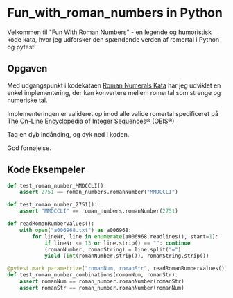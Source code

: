 # Fun_with_roman_numbers in Python

Velkommen til "Fun With Roman Numbers" - en legende og humoristisk kode kata, hvor jeg udforsker den spændende verden af romertal i Python og pytest!

## Opgaven

Med udgangspunkt i kodekataen [Roman Numerals Kata](https://codingdojo.org/kata/RomanNumerals) har jeg udviklet en enkel implementering, der kan konvertere mellem romertal som strenge og numeriske tal.

Implementeringen er valideret op imod alle valide romertal specificeret på [The On-Line Encyclopedia of Integer Sequences® (OEIS®)](https://oeis.org/A006968/a006968.txt)

Tag en dyb indånding, og dyk ned i koden.

God fornøjelse. 

## Kode Eksempeler
```python
def test_roman_number_MMDCCLI():
    assert 2751 == roman_numbers.romanNumber("MMDCCLI")

def test_roman_number_2751():
    assert "MMDCCLI" == roman_numbers.romanNumber(2751)

def readRomanRumberValues():
    with open("a006968.txt") as a006968:
        for lineNr, line in enumerate(a006968.readlines(), start=1):
            if lineNr <= 13 or line.strip() == "": continue
            (romanNumber, romanString) = line.split("=")
            yield (int(romanNumber.strip()), romanString.strip())

@pytest.mark.parametrize("romanNum, romanStr", readRomanRumberValues())
def test_roman_number_combinations(romanNum, romanStr):
    assert romanNum == roman_number.romanNumber(romanStr)
    assert romanStr == roman_number.romanNumber(romanNum)
    